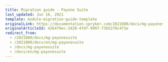 ```yaml
---
title: Migration guide - Payone Suite
last_updated: Jun 16, 2021
template: module-migration-guide-template
originalLink: https://documentation.spryker.com/2021080/docs/mg-payonesuite
originalArticleId: 426479ec-2420-47df-9997-73b5270c4f1e
redirect_from:
  - /2021080/docs/mg-payonesuite
  - /2021080/docs/en/mg-payonesuite
  - /docs/mg-payonesuite
  - /docs/en/mg-payonesuite
---
```



